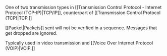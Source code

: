 One of two transmission types in [[Transmission Control Protocol - Internet Protocol (TCP-IP)|TCP/IP]], counterpart of [[Transmission Control Protocol (TCP)|TCP.]]

[[Packet|Packets]] sent will not be verified in a sequence. Messages that get dropped are ignored. 

Typically used in video transmission and [[Voice Over Internet Protocol (VOIP)|VOIP.]]